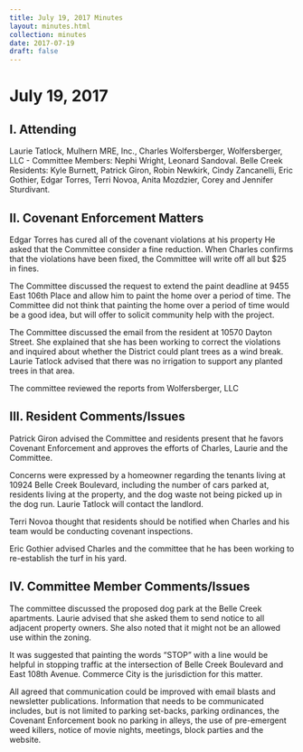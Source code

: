 ```yaml
---
title: July 19, 2017 Minutes
layout: minutes.html
collection: minutes
date: 2017-07-19
draft: false
---
```

# July 19, 2017

## I. Attending
Laurie Tatlock, Mulhern MRE, Inc., Charles Wolfersberger, Wolfersberger, LLC - Committee Members: Nephi Wright, Leonard Sandoval.  Belle Creek Residents:  Kyle Burnett, Patrick Giron, Robin Newkirk, Cindy Zancanelli, Eric Gothier, Edgar Torres, Terri Novoa, Anita Mozdzier, Corey and Jennifer Sturdivant.

## II. Covenant Enforcement Matters

Edgar Torres has cured all of the covenant violations at his property He asked that the Committee consider a fine reduction.  When Charles confirms that the violations have been fixed, the Committee will write off all but $25 in fines.

The Committee discussed the request to extend the paint deadline at 9455 East 106th Place and allow him to paint the home over a period of time.  The Committee did not think that painting the home over a period of time would be a good idea, but will offer to solicit community help with the project.

The Committee discussed the email from the resident at 10570 Dayton Street.  She explained that she has been working to correct the violations and inquired about whether the District could plant trees as a wind break.  Laurie Tatlock advised that there was no irrigation to support any planted trees in that area.  

The committee reviewed the reports from Wolfersberger, LLC

## III. Resident Comments/Issues
Patrick Giron advised the Committee and residents present that he favors Covenant Enforcement and approves the efforts of Charles, Laurie and the Committee.

Concerns were expressed by a homeowner regarding the tenants living at 10924 Belle Creek Boulevard, including the number of cars parked at, residents living at the property, and the dog waste not being picked up in the dog run.  Laurie Tatlock will contact the landlord.

Terri Novoa thought that residents should be notified when Charles and his team would be conducting covenant inspections.

Eric Gothier advised Charles and the committee that he has been working to re-establish the turf in his yard.

## IV. Committee Member Comments/Issues
The committee discussed the proposed dog park at the Belle Creek apartments.  Laurie advised that she asked them to send notice to all adjacent property owners.  She also noted that it might not be an allowed use within the zoning.  

It was suggested that painting the words “STOP” with a line would be helpful in stopping traffic at the intersection of Belle Creek Boulevard and East 108th Avenue.  Commerce City is the jurisdiction for this matter.

All agreed that communication could be improved with email blasts and newsletter publications.  Information that needs to be communicated includes, but is not limited to parking set-backs, parking ordinances, the Covenant Enforcement book no parking in alleys, the use of pre-emergent weed killers, notice of movie nights, meetings, block parties and the website.
